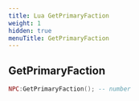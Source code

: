 ```yaml
---
title: Lua GetPrimaryFaction
weight: 1
hidden: true
menuTitle: GetPrimaryFaction
---
```

## GetPrimaryFaction
```lua
NPC:GetPrimaryFaction(); -- number
```